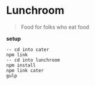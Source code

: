 # Lunchroom

> Food for folks who eat food

__setup__

```
-- cd into cater
npm link
-- cd into lunchroom
npm install
npm link cater
gulp
```